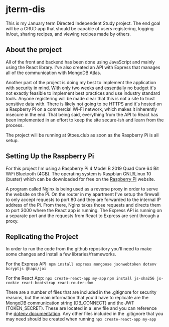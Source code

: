 # jterm-dis

This is my January term Directed Independent Study project. The end goal will be a CRUD app that should be capable of users registering, logging in/out, sharing recipes, and viewing recipes made by others.

## About the project

All of the front and backend has been done using JavaScript and mainly using the React library. I've also created an API with Express that manages all of the communication with MongoDB Atlas.

Another part of the project is doing my best to implement the application with security in mind. With only two weeks and essentially no budget it's not exactly feasible to implement best practices and use industry standard tools. Anyone registering will be made clear that this is not a site to trust sensitive data with. There is likely not going to be HTTPS and it's hosted on a Raspberry Pi on a commercial Wi-Fi network, which makes it inherently insecure in the end. That being said, everything from the API to React has been implemented in an effort to keep the site secure-ish and learn from the process.

The project will be running at 9toes.club as soon as the Raspberry Pi is all setup.

## Setting Up the Raspberry Pi

For this project I'm using a Raspberry Pi 4 Model B 2019 Quad Core 64 Bit WiFi Bluetooth (4GB).
The operating system is Raspbian GNU/Linux 10 (buster) which can be downloaded for free on the [Raspberry Pi](https://www.raspberrypi.org/downloads/) website.

A program called Nginx is being used as a reverse proxy in order to serve the website on the Pi. On the router in my apartment I've setup the firewall to only accept requests to port 80 and they are forwarded to the internal IP address of the Pi. From there, Nginx takes those requests and directs them to port 3000 where the React app is running. The Express API is running on a separate port and the requests from React to Express are sent through a proxy.

## Replicating the Project

In order to run the code from the github repository you'll need to make some changes and install a few libraries/frameworks.

For the Express API:
`npm install express mongoose jsonwebtoken dotenv bcryptjs @hapi/joi`

For the React App:
`npx create-react-app my-app`
`npm install js-sha256 js-cookie react-bootstrap react-router-dom`

There are a number of files that are included in the .gitignore for security reasons, but the main information that you'd have to replicate are the MongoDB communication string (DB_CONNECT) and the JWT (TOKEN_SECRET). These are located in a .env file and you can reference the [dotenv documentation](https://www.npmjs.com/package/dotenv). Any other files included in the .gitignore that you may need should be created when running `npx create-react-app my-app`
